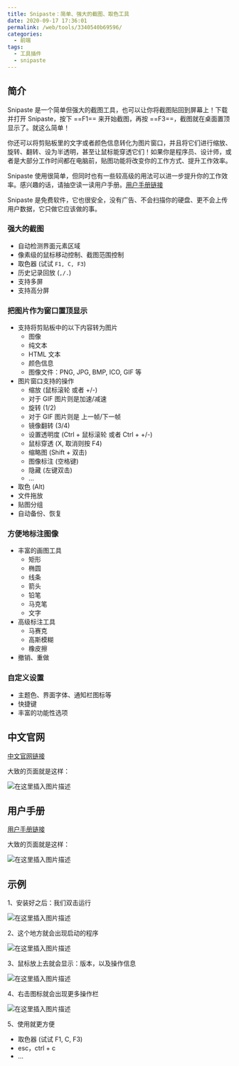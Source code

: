 ```yaml
---
title: Snipaste：简单、强大的截图、取色工具
date: 2020-09-17 17:36:01
permalink: /web/tools/3340540b69596/
categories:
  - 前端
tags:
  - 工具插件
  - snipaste
---
```


## 简介

Snipaste 是一个简单但强大的截图工具，也可以让你将截图贴回到屏幕上！下载并打开 Snipaste，按下 ==F1== 来开始截图，再按 ==F3==，截图就在桌面置顶显示了。就这么简单！

你还可以将剪贴板里的文字或者颜色信息转化为图片窗口，并且将它们进行缩放、旋转、翻转、设为半透明，甚至让鼠标能穿透它们！如果你是程序员、设计师，或者是大部分工作时间都在电脑前，贴图功能将改变你的工作方式、提升工作效率。

Snipaste 使用很简单，但同时也有一些较高级的用法可以进一步提升你的工作效率。感兴趣的话，请抽空读一读用户手册。[用户手册链接](https://docs.snipaste.com/zh-cn/)

Snipaste 是免费软件，它也很安全，没有广告、不会扫描你的硬盘、更不会上传用户数据，它只做它应该做的事。

### 强大的截图

- 自动检测界面元素区域
- 像素级的鼠标移动控制、截图范围控制
- 取色器 (试试 `F1, C, F3`)
- 历史记录回放 (`,/.`)
- 支持多屏
- 支持高分屏

### 把图片作为窗口置顶显示

- 支持将剪贴板中的以下内容转为图片
  - 图像
  - 纯文本
  - HTML 文本
  - 颜色信息
  - 图像文件：PNG, JPG, BMP, ICO, GIF 等
- 图片窗口支持的操作
  - 缩放 (鼠标滚轮 或者 +/-)
  - 对于 GIF 图片则是加速/减速
  - 旋转 (1/2)
  - 对于 GIF 图片则是 上一帧/下一帧
  - 镜像翻转 (3/4)
  - 设置透明度 (Ctrl + 鼠标滚轮 或者 Ctrl + +/-)
  - 鼠标穿透 (X, 取消则按 F4)
  - 缩略图 (Shift + 双击)
  - 图像标注 (空格键)
  - 隐藏 (左键双击)
  - ...
- 取色 (Alt)
- 文件拖放
- 贴图分组
- 自动备份、恢复

### 方便地标注图像

- 丰富的画图工具
  - 矩形
  - 椭圆
  - 线条
  - 箭头
  - 铅笔
  - 马克笔
  - 文字
- 高级标注工具
  - 马赛克
  - 高斯模糊
  - 橡皮擦
- 撤销、重做

### 自定义设置

- 主题色、界面字体、通知栏图标等
- 快捷键
- 丰富的功能性选项

## 中文官网

[中文官网链接](https://zh.snipaste.com/)

大致的页面就是这样：

![在这里插入图片描述](https://img-blog.csdnimg.cn/20200917173332336.png?x-oss-process=image/watermark,type_ZmFuZ3poZW5naGVpdGk,shadow_10,text_aHR0cHM6Ly9ibG9nLmNzZG4ubmV0L2thaW1vMzEz,size_16,color_FFFFFF,t_70#pic_center)

## 用户手册

[用户手册链接](https://docs.snipaste.com/zh-cn/)

大致的页面就是这样：

![在这里插入图片描述](https://img-blog.csdnimg.cn/20200917173350876.png?x-oss-process=image/watermark,type_ZmFuZ3poZW5naGVpdGk,shadow_10,text_aHR0cHM6Ly9ibG9nLmNzZG4ubmV0L2thaW1vMzEz,size_16,color_FFFFFF,t_70#pic_center)


## 示例

1、安装好之后：我们双击运行

![在这里插入图片描述](https://img-blog.csdnimg.cn/20200917173419568.png?x-oss-process=image/watermark,type_ZmFuZ3poZW5naGVpdGk,shadow_10,text_aHR0cHM6Ly9ibG9nLmNzZG4ubmV0L2thaW1vMzEz,size_16,color_FFFFFF,t_70#pic_center)


2、这个地方就会出现启动的程序

![在这里插入图片描述](https://img-blog.csdnimg.cn/20200917173434768.png#pic_center)


3、鼠标放上去就会显示：版本，以及操作信息

![在这里插入图片描述](https://img-blog.csdnimg.cn/20200917173445247.png#pic_center)


4、右击图标就会出现更多操作栏

![在这里插入图片描述](https://img-blog.csdnimg.cn/20200917173458787.png?x-oss-process=image/watermark,type_ZmFuZ3poZW5naGVpdGk,shadow_10,text_aHR0cHM6Ly9ibG9nLmNzZG4ubmV0L2thaW1vMzEz,size_16,color_FFFFFF,t_70#pic_center)


5、使用就更方便

- 取色器 (试试 F1, C, F3)
- esc，ctrl + c
- ...
